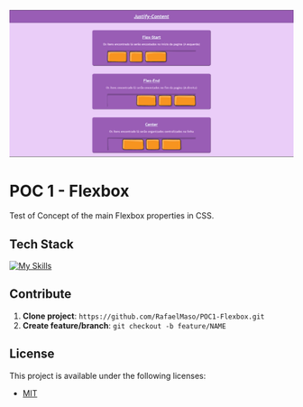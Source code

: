 <!--- # "Can be a image or a gift from the project pages" -->

<p align="center">
  <img src="print.png" alt="POC 1 - Flexbox">
</p>

# POC 1 - Flexbox

Test of Concept of the main Flexbox properties in CSS.

## Tech Stack

[![My Skills](https://skillicons.dev/icons?i=html,css)](https://skillicons.dev)

## Contribute

1. **Clone project**: `https://github.com/RafaelMaso/POC1-Flexbox.git`
2. **Create feature/branch**: `git checkout -b feature/NAME`

## License

This project is available under the following licenses:

- [MIT](https://rem.mit-license.org)
